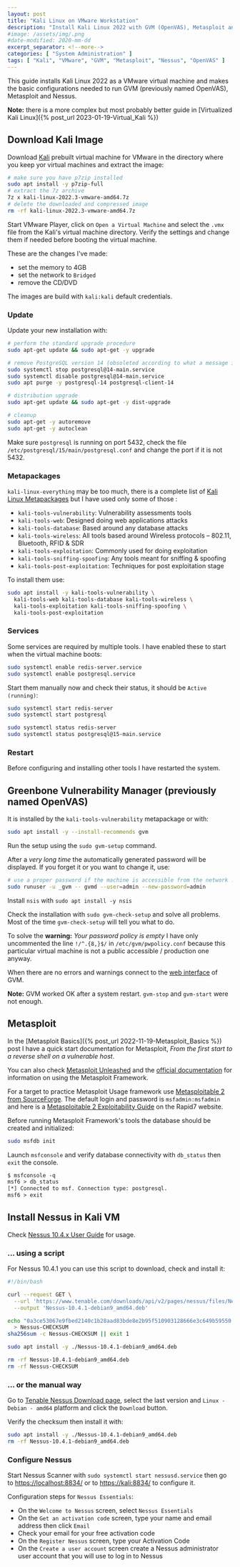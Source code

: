 ```yaml
---
layout: post
title: "Kali Linux on VMware Workstation"
description: "Install Kali Linux 2022 with GVM (OpenVAS), Metasploit and Nessus on VMWare Workstation Player"
#image: /assets/img/.png
#date-modified: 2020-mm-dd
excerpt_separator: <!--more-->
categories: [ "System Administration" ]
tags: [ "Kali", "VMware", "GVM", "Metasploit", "Nessus", "OpenVAS" ]
---
```


This guide installs Kali Linux 2022 as a VMware virtual machine and makes the basic configurations needed to run GVM (previously named OpenVAS), Metasploit and Nessus.

**Note:** there is a more complex but most probably better guide in [Virtualized Kali Linux]({% post_url 2023-01-19-Virtual_Kali %})

## Download Kali Image

Download [Kali](https://www.kali.org/get-kali/) prebuilt virtual machine for VMware in the directory where you keep yor virtual machines and extract the image:

```sh
# make sure you have p7zip installed
sudo apt install -y p7zip-full
# extract the 7z archive
7z x kali-linux-2022.3-vmware-amd64.7z
# delete the downloaded and compressed image
rm -rf kali-linux-2022.3-vmware-amd64.7z
```

Start VMware Player, click on `Open a Virtual Machine` and select the `.vmx` file from the Kali's virtual machine directory.
Verify the settings and change them if needed before booting the virtual machine.

These are the changes I've made:

- set the memory to 4GB
- set the network to `Bridged`
- remove the CD/DVD

The images are build with `kali:kali` default credentials.

### Update

Update your new installation with:

```sh
# perform the standard upgrade procedure
sudo apt-get update && sudo apt-get -y upgrade

# remove PostgreSQL version 14 (obsoleted according to what a message in the previous step told)
sudo systemctl stop postgresql@14-main.service
sudo systemctl disable postgresql@14-main.service
sudo apt purge -y postgresql-14 postgresql-client-14

# distribution upgrade
sudo apt-get update && sudo apt-get -y dist-upgrade

# cleanup
sudo apt-get -y autoremove
sudo apt-get -y autoclean
```

Make sure `postgresql` is running on port 5432, check the file `/etc/postgresql/15/main/postgresql.conf` and change the port if it is not 5432.

### Metapackages

`kali-linux-everything` may be too much, there is a complete list of [Kali Linux Metapackages](https://www.kali.org/docs/general-use/metapackages/) but I have used only some of those :

- `kali-tools-vulnerability`: Vulnerability assessments tools
- `kali-tools-web`: Designed doing web applications attacks
- `kali-tools-database`: Based around any database attacks
- `kali-tools-wireless`: All tools based around Wireless protocols – 802.11, Bluetooth, RFID & SDR
- `kali-tools-exploitation`: Commonly used for doing exploitation
- `kali-tools-sniffing-spoofing`: Any tools meant for sniffing & spoofing
- `kali-tools-post-exploitation`: Techniques for post exploitation stage

To install them use:

```sh
sudo apt install -y kali-tools-vulnerability \
  kali-tools-web kali-tools-database kali-tools-wireless \
  kali-tools-exploitation kali-tools-sniffing-spoofing \
  kali-tools-post-exploitation
```

### Services

Some services are required by multiple tools. I have enabled these to start when the virtual machine boots:

```sh
sudo systemctl enable redis-server.service
sudo systemctl enable postgresql.service
```

Start them manually now and check their status, it should be `Active (running)`:

```sh
sudo systemctl start redis-server
sudo systemctl start postgresql

sudo systemctl status redis-server
sudo systemctl status postgresql@15-main.service
```

### Restart

Before configuring and installing other tools I have restarted the system.

## Greenbone Vulnerability Manager (previously named OpenVAS)

It is installed by the `kali-tools-vulnerability` metapackage or with:

```sh
sudo apt install -y --install-recommends gvm
```

Run the setup using the `sudo gvm-setup` command.

After a *very long time* the automatically generated password will be displayed. If you forget it or you want to change it, use:

```sh
# use a proper password if the machine is accessible from the network !
sudo runuser -u _gvm -- gvmd --user=admin --new-password=admin
```

Install `nsis` with `sudo apt install -y nsis`

Check the installation with `sudo gvm-check-setup` and solve all problems.
Most of the time `gvm-check-setup` will tell you what to do.

To solve the **warning:** *Your password policy is empty* I have only uncommented the line `!/^.{8,}$/` in `/etc/gvm/pwpolicy.conf` because this particular virtual machine is not a public accessible / production one anyway.

When there are no errors and warnings connect to the [web interface](https://127.0.0.1:9392) of GVM.

**Note:** GVM worked OK after a system restart. `gvm-stop` and `gvm-start` were not enough.

## Metasploit

In the [Metasploit Basics]({% post_url 2022-11-19-Metasploit_Basics %}) post I have a quick start documentation for Metasploit, *From the first start to a reverse shell on a vulnerable host*.

You can also check [Metasploit Unleashed](https://www.offensive-security.com/metasploit-unleashed/) and the [official documentation](https://docs.rapid7.com/metasploit/) for information on using the Metasploit Framework.

For a target to practice Metasploit Usage framework use [Metasploitable 2 from SourceForge](http://sourceforge.net/projects/metasploitable/files/Metasploitable2/). The default login and password is `msfadmin:msfadmin` and here is a [Metasploitable 2 Exploitability Guide](https://community.rapid7.com/docs/DOC-1875) on the Rapid7 website.

Before running Metasploit Framework's tools the database should be created and initialized:

```sh
sudo msfdb init
```

Launch `msfconsole` and verify database connectivity with `db_status` then `exit` the console.

```txt
$ msfconsole -q
msf6 > db_status
[*] Connected to msf. Connection type: postgresql.
msf6 > exit
```

## Install Nessus in Kali VM

Check [Nessus 10.4.x User Guide](https://docs.tenable.com/nessus/Content/GettingStarted.htm) for usage.

### ... using a script

For Nessus 10.4.1 you can use this script to download, check and install it:

```sh
#!/bin/bash

curl --request GET \
  --url 'https://www.tenable.com/downloads/api/v2/pages/nessus/files/Nessus-10.4.1-debian9_amd64.deb' \
  --output 'Nessus-10.4.1-debian9_amd64.deb'

echo "0a3ce53067e9fbed2140c1b28aad83bde8e2b95f510903128666e3c649b59550 *Nessus-10.4.1-debian9_amd64.deb" \
  > Nessus-CHECKSUM
sha256sum -c Nessus-CHECKSUM || exit 1

sudo apt install -y ./Nessus-10.4.1-debian9_amd64.deb

rm -rf Nessus-10.4.1-debian9_amd64.deb
rm -rf Nessus-CHECKSUM
```

### ... or the manual way

Go to [Tenable Nessus Download page](https://www.tenable.com/downloads/nessus), select the last version and `Linux - Debian - amd64` platform and click the `Download` button.

Verify the checksum then install it with:

```sh
sudo apt install -y ./Nessus-10.4.1-debian9_amd64.deb
rm -rf Nessus-10.4.1-debian9_amd64.deb
```

### Configure Nessus

Start Nessus Scanner with `sudo systemctl start nessusd.service` then go to [https://localhost:8834/](https://localhost:8834/) or to [https://kali:8834/](https://kali:8834/) to configure it.

Configuration steps for `Nessus Essentials`:

- On the `Welcome to Nessus` screen, select `Nessus Essentials`
- On the `Get an activation code` screen, type your name and email address then click `Email`
- Check your email for your free activation code
- On the `Register Nessus` screen, type your Activation Code
- On the `Create a user account` screen create a Nessus administrator user account that you will use to log in to Nessus
